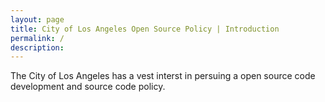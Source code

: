 ```yaml
---
layout: page
title: City of Los Angeles Open Source Policy | Introduction
permalink: /
description: 
---
```


The City of Los Angeles has a vest interst in persuing a open source code development and source code policy.  
